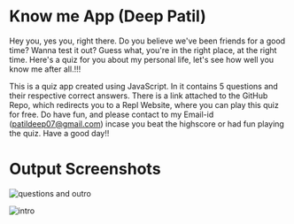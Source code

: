 # Know me App (Deep Patil)

Hey you, yes you, right there. Do you believe we've been friends for a good time? Wanna test it out? Guess what, you're in the right place, at the right time. Here's a quiz for you about my personal life, let's see how well you know me after all.!!!

This is a quiz app created using JavaScript. 
In it contains 5 questions and their respective correct answers.
There is a link attached to the GitHub Repo, which redirects you to a Repl Website, where you can play this quiz for free.
Do have fun, and please contact to my Email-id (patildeep07@gmail.com) incase you beat the highscore or had fun playing the quiz.
Have a good day!!

# Output Screenshots


![questions and outro](https://user-images.githubusercontent.com/59699631/189333464-2f072698-d334-4c40-809a-8d51d4009848.png)

![intro](https://user-images.githubusercontent.com/59699631/189333527-f399cd32-ef33-4c1e-93e7-6cf401711665.png)
